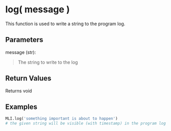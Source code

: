 # log( message )

This function is used to write a string to the program log.

## Parameters

message (str):
> The string to write to the log

## Return Values

Returns void

## Examples

```py
MLI.log('something important is about to happen')
# the given string will be visible (with timestamp) in the program log
```
